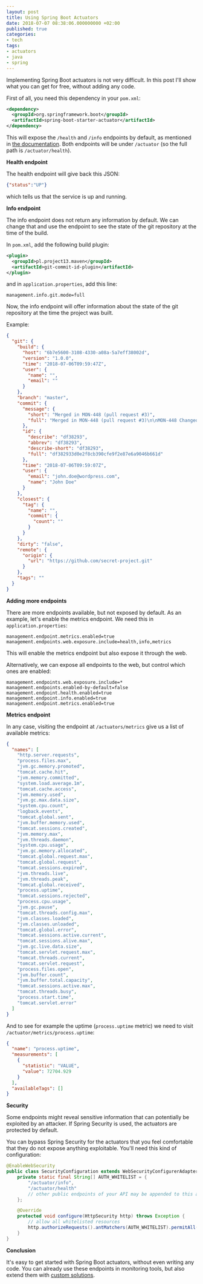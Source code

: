 ```yaml
---
layout: post
title: Using Spring Boot Actuators
date: 2018-07-07 08:38:06.000000000 +02:00
published: true
categories:
- tech
tags:
- actuators
- java
- spring
---
```


Implementing Spring Boot actuators is not very difficult. In this post I'll show what you can get for free, without adding any code.

<!--more-->

First of all, you need this dependency in your <code>pom.xml</code>:

```xml
<dependency>
  <groupId>org.springframework.boot</groupId>
  <artifactId>spring-boot-starter-actuator</artifactId>
</dependency>
```

This will expose the <code>/health</code> and <code>/info</code> endpoints by default, as mentioned in <a href="https://docs.spring.io/spring-boot/docs/current/reference/html/production-ready-endpoints.html">the documentation</a>. Both endpoints will be under <code>/actuator</code> (so the full path is <code>/actuator/health</code>).

<strong>Health endpoint</strong>

The health endpoint will give back this JSON:

```json
{"status":"UP"}
```

which tells us that the service is up and running.

<strong>Info endpoint</strong>

The info endpoint does not return any information by default. We can change that and use the endpoint to see the state of the git repository at the time of the build.

In <code>pom.xml</code>, add the following build plugin:

```xml
<plugin>
  <groupId>pl.project13.maven</groupId>
  <artifactId>git-commit-id-plugin</artifactId>
</plugin>
```

and in <code>application.properties</code>, add this line:

```
management.info.git.mode=full
```

Now, the info endpoint will offer information about the state of the git repository at the time the project was built.

Example:

```json
{
  "git": {
    "build": {
      "host": "6b7e5600-3108-4330-a08a-5a7eff38002d",
      "version": "1.0.0",
      "time": "2018-07-06T09:59:47Z",
      "user": {
        "name": "",
        "email": ""
      }
    },
    "branch": "master",
    "commit": {
      "message": {
        "short": "Merged in MON-448 (pull request #3)",
        "full": "Merged in MON-448 (pull request #3)\n\nMON-448 Changed auth service to return ExpiresIn for the access token."
      },
      "id": {
        "describe": "df38293",
        "abbrev": "df38293",
        "describe-short": "df38293",
        "full": "df382933d0e2f8cb390cfe9f2e87e6a9046b661d"
      },
      "time": "2018-07-06T09:59:07Z",
      "user": {
        "email": "john.doe@wordpress.com",
        "name": "John Doe"
      }
    },
    "closest": {
      "tag": {
        "name": "",
        "commit": {
          "count": ""
        }
      }
    },
    "dirty": "false",
    "remote": {
      "origin": {
        "url": "https://github.com/secret-project.git"
      }
    },
    "tags": ""
  }
}
```

<strong>Adding more endpoints</strong>

There are more endpoints available, but not exposed by default. As an example, let's enable the metrics endpoint. We need this in <code>application.properties</code>:

```
management.endpoint.metrics.enabled=true
management.endpoints.web.exposure.include=health,info,metrics
```

This will enable the metrics endpoint but also expose it through the web.

Alternatively, we can expose all endpoints to the web, but control which ones are enabled:

```
management.endpoints.web.exposure.include=*
management.endpoints.enabled-by-default=false
management.endpoint.health.enabled=true
management.endpoint.info.enabled=true
management.endpoint.metrics.enabled=true
```

<strong>Metrics endpoint</strong>

In any case, visiting the endpoint at <code>/actuators/metrics</code> give us a list of available metrics:

```json
{
  "names": [
    "http.server.requests",
    "process.files.max",
    "jvm.gc.memory.promoted",
    "tomcat.cache.hit",
    "jvm.memory.committed",
    "system.load.average.1m",
    "tomcat.cache.access",
    "jvm.memory.used",
    "jvm.gc.max.data.size",
    "system.cpu.count",
    "logback.events",
    "tomcat.global.sent",
    "jvm.buffer.memory.used",
    "tomcat.sessions.created",
    "jvm.memory.max",
    "jvm.threads.daemon",
    "system.cpu.usage",
    "jvm.gc.memory.allocated",
    "tomcat.global.request.max",
    "tomcat.global.request",
    "tomcat.sessions.expired",
    "jvm.threads.live",
    "jvm.threads.peak",
    "tomcat.global.received",
    "process.uptime",
    "tomcat.sessions.rejected",
    "process.cpu.usage",
    "jvm.gc.pause",
    "tomcat.threads.config.max",
    "jvm.classes.loaded",
    "jvm.classes.unloaded",
    "tomcat.global.error",
    "tomcat.sessions.active.current",
    "tomcat.sessions.alive.max",
    "jvm.gc.live.data.size",
    "tomcat.servlet.request.max",
    "tomcat.threads.current",
    "tomcat.servlet.request",
    "process.files.open",
    "jvm.buffer.count",
    "jvm.buffer.total.capacity",
    "tomcat.sessions.active.max",
    "tomcat.threads.busy",
    "process.start.time",
    "tomcat.servlet.error"
  ]
}
```

And to see for example the uptime (<code>process.uptime</code> metric) we need to visit <code>/actuator/metrics/process.uptime</code>:

```json
{
  "name": "process.uptime",
  "measurements": [
    {
      "statistic": "VALUE",
      "value": 72704.929
    }
  ],
  "availableTags": []
}
```

<strong>Security</strong>

Some endpoints might reveal sensitive information that can potentially be exploited by an attacker. If Spring Security is used, the actuators are protected by default.

You can bypass Spring Security for the actuators that you feel comfortable that they do not expose anything exploitable. You'll need this kind of configuration:

```java
@EnableWebSecurity
public class SecurityConfiguration extends WebSecurityConfigurerAdapter {
    private static final String[] AUTH_WHITELIST = {
        "/actuator/info",
        "/actuator/health"
        // other public endpoints of your API may be appended to this array
    };

    @Override
    protected void configure(HttpSecurity http) throws Exception {
        // allow all whitelisted resources
        http.authorizeRequests().antMatchers(AUTH_WHITELIST).permitAll();
    }
}
```

<strong>Conclusion</strong>

It's easy to get started with Spring Boot actuators, without even writing any code. You can already use these endpoints in monitoring tools, but also extend them with <a href="https://docs.spring.io/spring-boot/docs/current/reference/html/production-ready-endpoints.html#production-ready-endpoints-custom">custom solutions</a>.
